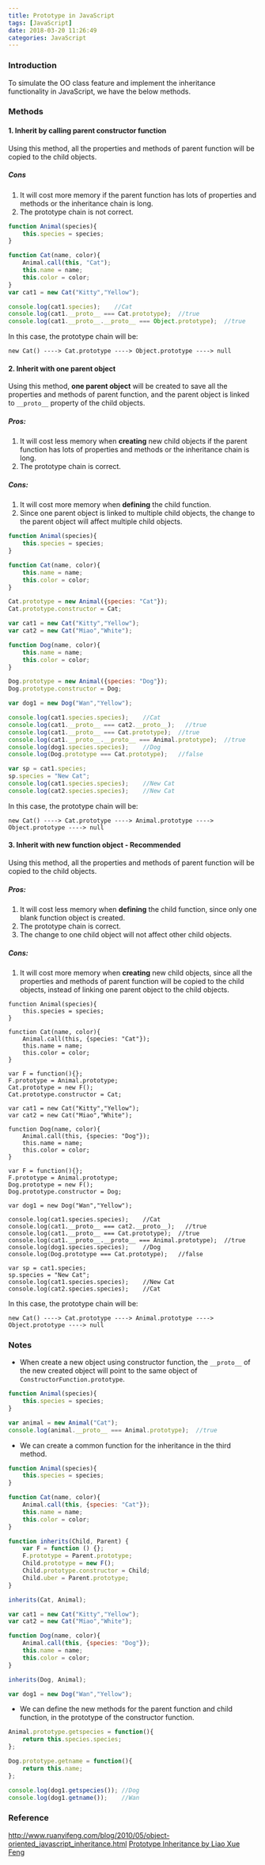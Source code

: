 ```yaml
---
title: Prototype in JavaScript
tags: [JavaScript]
date: 2018-03-20 11:26:49
categories: JavaScript
---
```


### Introduction

To simulate the OO class feature and implement the inheritance functionality in JavaScript, we have the below methods.

### Methods

#### 1. Inherit by calling parent constructor function

Using this method, all the properties and methods of parent function will be copied to the child objects. 

##### Cons
1. It will cost more memory if the parent function has lots of properties and methods or the inheritance chain is long.
2. The prototype chain is not correct.

``` javascript
function Animal(species){
    this.species = species;
}

function Cat(name, color){
    Animal.call(this, "Cat");
    this.name = name;
    this.color = color;
}
var cat1 = new Cat("Kitty","Yellow");

console.log(cat1.species);    //Cat
console.log(cat1.__proto__ === Cat.prototype);  //true
console.log(cat1.__proto__.__proto__ === Object.prototype);  //true
```

In this case, the prototype chain will be:

	new Cat() ----> Cat.prototype ----> Object.prototype ----> null

#### 2. Inherit with one parent object 

Using this method, **one parent object** will be created to save all the properties and methods of parent function, and the parent object is linked to `__proto__` property of the child objects. 

##### Pros:
1. It will cost less memory when **creating** new child objects if the parent function has lots of properties and methods or the inheritance chain is long.
2. The prototype chain is correct.

##### Cons:
1. It will cost more memory when **defining** the child function.
2. Since one parent object is linked to multiple child objects, the change to the parent object will affect multiple child objects.

``` javascript
function Animal(species){
    this.species = species;
}

function Cat(name, color){
    this.name = name;
    this.color = color;
}

Cat.prototype = new Animal({species: "Cat"});
Cat.prototype.constructor = Cat;

var cat1 = new Cat("Kitty","Yellow");
var cat2 = new Cat("Miao","White");

function Dog(name, color){
    this.name = name;
    this.color = color;
}

Dog.prototype = new Animal({species: "Dog"});
Dog.prototype.constructor = Dog;

var dog1 = new Dog("Wan","Yellow");

console.log(cat1.species.species);    //Cat
console.log(cat1.__proto__ === cat2.__proto__);   //true
console.log(cat1.__proto__ === Cat.prototype);  //true
console.log(cat1.__proto__.__proto__ === Animal.prototype);  //true
console.log(dog1.species.species);    //Dog
console.log(Dog.prototype === Cat.prototype);   //false

var sp = cat1.species;
sp.species = "New Cat";
console.log(cat1.species.species);    //New Cat  
console.log(cat2.species.species);    //New Cat  
```

In this case, the prototype chain will be:

	new Cat() ----> Cat.prototype ----> Animal.prototype ----> Object.prototype ----> null

#### 3. Inherit with new function object - Recommended

Using this method, all the properties and methods of parent function will be copied to the child objects.

##### Pros: 
1. It will cost less memory when **defining** the child function, since only one blank function object is created.
2. The prototype chain is correct.
3. The change to one child object will not affect other child objects.

##### Cons:
1. It will cost more memory when **creating** new child objects, since all the properties and methods of parent function will be copied to the child objects, instead of linking one parent object to the child objects.
 

```
function Animal(species){
    this.species = species;
}

function Cat(name, color){
    Animal.call(this, {species: "Cat"});
    this.name = name;
    this.color = color;
}

var F = function(){};
F.prototype = Animal.prototype;
Cat.prototype = new F();
Cat.prototype.constructor = Cat;

var cat1 = new Cat("Kitty","Yellow");
var cat2 = new Cat("Miao","White");

function Dog(name, color){
    Animal.call(this, {species: "Dog"});
    this.name = name;
    this.color = color;
}

var F = function(){};
F.prototype = Animal.prototype;
Dog.prototype = new F();
Dog.prototype.constructor = Dog;

var dog1 = new Dog("Wan","Yellow");

console.log(cat1.species.species);    //Cat
console.log(cat1.__proto__ === cat2.__proto__);   //true
console.log(cat1.__proto__ === Cat.prototype);  //true
console.log(cat1.__proto__.__proto__ === Animal.prototype);  //true
console.log(dog1.species.species);    //Dog
console.log(Dog.prototype === Cat.prototype);   //false

var sp = cat1.species;
sp.species = "New Cat";
console.log(cat1.species.species);    //New Cat  
console.log(cat2.species.species);    //Cat 
```

In this case, the prototype chain will be:

	new Cat() ----> Cat.prototype ----> Animal.prototype ----> Object.prototype ----> null

### Notes

- When create a new object using constructor function, the `__proto__` of the new created object will point to the same object of `ConstructorFunction.prototype`.

``` javascript
function Animal(species){
    this.species = species;
}

var animal = new Animal("Cat");
console.log(animal.__proto__ === Animal.prototype);  //true
```

- We can create a common function for the inheritance in the third method. 

``` javascript
function Animal(species){
    this.species = species;
}

function Cat(name, color){
    Animal.call(this, {species: "Cat"});
    this.name = name;
    this.color = color;
}

function inherits(Child, Parent) {
    var F = function () {};
    F.prototype = Parent.prototype;
    Child.prototype = new F();
    Child.prototype.constructor = Child;
    Child.uber = Parent.prototype;	
}

inherits(Cat, Animal);

var cat1 = new Cat("Kitty","Yellow");
var cat2 = new Cat("Miao","White");

function Dog(name, color){
    Animal.call(this, {species: "Dog"});
    this.name = name;
    this.color = color;
}

inherits(Dog, Animal);

var dog1 = new Dog("Wan","Yellow");
```

- We can define the new methods for the parent function and child function, in the prototype of the constructor function.

```javascript
Animal.prototype.getspecies = function(){
    return this.species.species;
};

Dog.prototype.getname = function(){
    return this.name;
};

console.log(dog1.getspecies()); //Dog
console.log(dog1.getname());    //Wan
```


### Reference

<http://www.ruanyifeng.com/blog/2010/05/object-oriented_javascript_inheritance.html>
[Prototype Inheritance by Liao Xue Feng](https://www.liaoxuefeng.com/wiki/001434446689867b27157e896e74d51a89c25cc8b43bdb3000/0014344997013405abfb7f0e1904a04ba6898a384b1e925000)